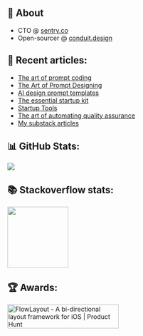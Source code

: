 ## 👋 About

- CTO @ [sentry.co](https://sentry.co/)
- Open-sourcer @ [conduit.design](https://github.com/eonist/conduit)

## 📝 Recent articles:
- [The art of prompt coding](https://gist.github.com/eonist/22e7458f9b38424af9d1bfd791b796a4)
- [The Art of Prompt Designing](https://gist.github.com/eonist/29c1a5f3803884422b2a73bc6559fb93 )
- [AI design prompt templates](https://gist.github.com/eonist/166bf55c1c61b99d5712e826c6df0d15)
- [The essential startup kit](https://gist.github.com/eonist/bfe460dd425a97f91db9285853213309)
- [Startup Tools](https://gist.github.com/eonist/9d1ce0c5039aff1e3044a4906881b166)
- [The art of automating quality assurance](https://eon.codes/blog/2022/11/24/the-art-of-automating-qa/)
- [My substack articles](https://eoncodes.substack.com/)
 
## 📊 GitHub Stats:
![](https://github-readme-stats.vercel.app/api?username=eonist&theme=dracula&hide_border=false&include_all_commits=false&count_private=false)<br/>

## 📚 Stackoverflow stats:
<img height="137px"
  src="https://stackoverflow-card.vercel.app/?userID=5389500&theme=dracula"
/>

## 🏆 Awards:
<a href="https://www.producthunt.com/posts/flowlayout?utm_source=badge-top-post-badge&utm_medium=badge&utm_souce=badge-flowlayout" target="_blank"><img src="https://api.producthunt.com/widgets/embed-image/v1/top-post-badge.svg?post_id=132318&theme=light&period=daily" alt="FlowLayout - A&#0032;bi&#0045;directional&#0032;layout&#0032;framework&#0032;for&#0032;iOS | Product Hunt" style="width: 250px; height: 54px;" width="250" height="54" /></a>
